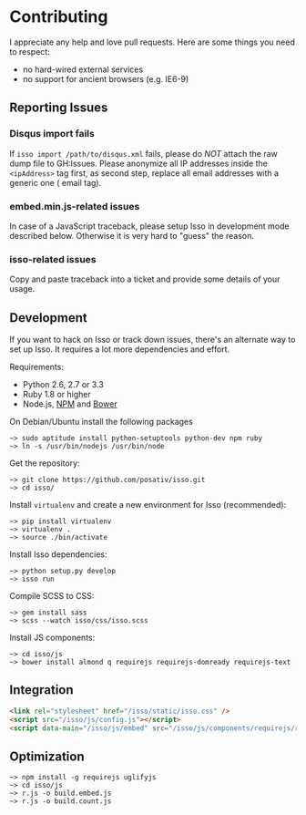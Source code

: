 Contributing
============

I appreciate any help and love pull requests. Here are some things
you need to respect:

* no hard-wired external services
* no support for ancient browsers (e.g. IE6-9)

Reporting Issues
----------------

### Disqus import fails

If `isso import /path/to/disqus.xml` fails, please do *NOT* attach the raw
dump file to GH:Issues. Please anonymize all IP addresses inside the `<ipAddress>`
tag first, as second step, replace all email addresses with a generic one (
email tag).

### embed.min.js-related issues

In case of a JavaScript traceback, please setup Isso in development mode
described below. Otherwise it is very hard to "guess" the reason.

### isso-related issues

Copy and paste traceback into a ticket and provide some details of your usage.


Development
-----------

If you want to hack on Isso or track down issues, there's an alternate
way to set up Isso. It requires a lot more dependencies and effort.

Requirements:

- Python 2.6, 2.7 or 3.3
- Ruby 1.8 or higher
- Node.js, [NPM](https://npmjs.org/) and [Bower](http://bower.io/)

On Debian/Ubuntu install the following packages

    ~> sudo aptitude install python-setuptools python-dev npm ruby
    ~> ln -s /usr/bin/nodejs /usr/bin/node

Get the repository:

    ~> git clone https://github.com/posativ/isso.git
    ~> cd isso/

Install `virtualenv` and create a new environment for Isso (recommended):

    ~> pip install virtualenv
    ~> virtualenv .
    ~> source ./bin/activate

Install Isso dependencies:

    ~> python setup.py develop
    ~> isso run

Compile SCSS to CSS:

    ~> gem install sass
    ~> scss --watch isso/css/isso.scss

Install JS components:

    ~> cd isso/js
    ~> bower install almond q requirejs requirejs-domready requirejs-text


Integration
-----------

```html
<link rel="stylesheet" href="/isso/static/isso.css" />
<script src="/isso/js/config.js"></script>
<script data-main="/isso/js/embed" src="/isso/js/components/requirejs/require.js"></script>
```


Optimization
------------

    ~> npm install -g requirejs uglifyjs
    ~> cd isso/js
    ~> r.js -o build.embed.js
    ~> r.js -o build.count.js
